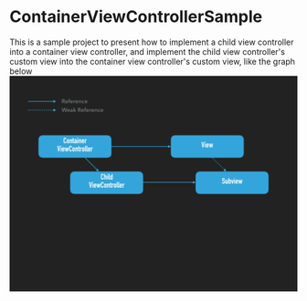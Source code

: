 # ContainerViewControllerSample
This is a sample project to present how to implement a child view controller into a container view controller, and implement the child view controller's custom view into the container view controller's custom view, like the graph below
![Child VC in a Container VC](https://raw.githubusercontent.com/el-hoshino/ContainerViewControllerSample/master/ContainerViewControllerSample.png)
